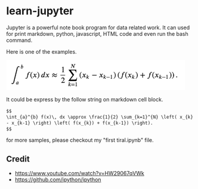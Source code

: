# learn-jupyter

Jupyter is a powerful note book program for data related work. It can used for print markdown, python, javascript, HTML code and even run the bash command.

Here is one of the examples.

<img src="./WX20190530-222024@2x.png" width=480 />

It could be express by the follow string on markdown cell block.

```
$$
\int_{a}^{b} f(x)\, dx \approx \frac{1}{2} \sum_{k=1}^{N} \left( x_{k} - x_{k-1} \right) \left( f(x_{k}) + f(x_{k-1}) \right).
$$
```

for more samples, please checkout my "first tiral.ipynb" file.

## Credit

- https://www.youtube.com/watch?v=HW29067qVWk
- https://github.com/ipython/ipython
